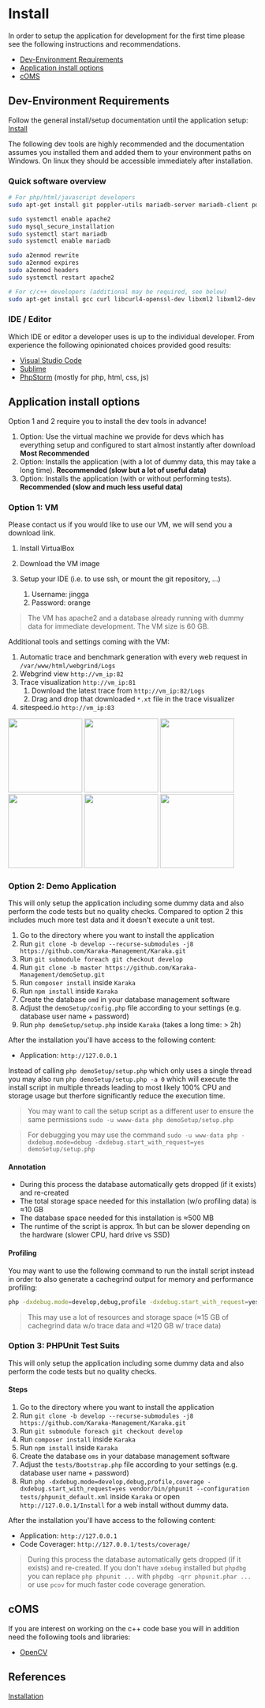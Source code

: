 # Install

In order to setup the application for development for the first time please see the following instructions and recommendations.

* [Dev-Environment Requirements]({%}#dev-environment-requirements)
* [Application install options]({%}#application-install-options)
* [cOMS]({%}#coms)

## Dev-Environment Requirements

Follow the general install/setup documentation until the application setup: [Install](https://github.com/Karaka-Management/User-Guide/blob/develop/setup/install.md)

The following dev tools are highly recommended and the documentation assumes you installed them and added them to your environment paths on Windows. On linux they should be accessible immediately after installation.

### Quick software overview

```sh
# For php/html/javascript developers
sudo apt-get install git poppler-utils mariadb-server mariadb-client postgresql postgresql-contrib vsftpd tesseract-ocr wget curl grep sed composer nodejs npm software-properties-common php8.1 php8.1-dev php8.1-cli php8.1-common php8.1-mysql php8.1-pgsql php8.1-xdebug php8.1-opcache php8.1-pdo php8.1-sqlite php8.1-mbstring php8.1-curl php8.1-imap php8.1-bcmath php8.1-zip php8.1-dom php8.1-xml php8.1-phar php8.1-gd php-pear apache2 redis redis-server memcached sqlite3 wkhtmltopdf

sudo systemctl enable apache2
sudo mysql_secure_installation
sudo systemctl start mariadb
sudo systemctl enable mariadb

sudo a2enmod rewrite
sudo a2enmod expires
sudo a2enmod headers
sudo systemctl restart apache2

# For c/c++ developers (additional may be required, see below)
sudo apt-get install gcc curl libcurl4-openssl-dev libxml2 libxml2-dev cmake
```

### IDE / Editor

Which IDE or editor a developer uses is up to the individual developer. From experience the following opinionated choices provided good results:

* [Visual Studio Code](https://code.visualstudio.com/)
* [Sublime](https://www.sublimetext.com/)
* [PhpStorm](https://www.jetbrains.com/phpstorm/) (mostly for php, html, css, js)

## Application install options

Option 1 and 2 require you to install the dev tools in advance!

1. Option: Use the virtual machine we provide for devs which has everything setup and configured to start almost instantly after download **Most Recommended**
2. Option: Installs the application (with a lot of dummy data, this may take a long time). **Recommended (slow but a lot of useful data)**
3. Option: Installs the application (with or without performing tests). **Recommended (slow and much less useful data)**

### Option 1: VM

Please contact us if you would like to use our VM, we will send you a download link.

1. Install VirtualBox

2. Download the VM image

3. Setup your IDE (i.e. to use ssh, or mount the git repository, ...)
   1. Username: jingga
   2. Password: orange


> The VM has apache2 and a database already running with dummy data for immediate development. The VM size is 60 GB.

Additional tools and settings coming with the VM:

1. Automatic trace and benchmark generation with every web request in `/var/www/html/webgrind/Logs`
2. Webgrind view `http://vm_ip:82`
3. Trace visualization `http://vm_ip:81`
   1. Download the latest trace from `http://vm_ip:82/Logs`
   2. Drag and drop that downloaded `*.xt` file in the trace visualizer
4. sitespeed.io `http://vm_ip:83`

<p class="centerText">
<img width="150px" tabindex="0" src="./Developer-Guide/general/img/webgrind.jpg"> <img width="150px" tabindex="0" src="./Developer-Guide/general/img/trace_visualizer.jpg"> <img width="150px" tabindex="0" src="./Developer-Guide/general/img/sitespeed.jpg"> <img width="150px" tabindex="0" src="./Developer-Guide/general/img/codecoverage.jpg"> <img width="150px" tabindex="0" src="./Developer-Guide/general/img/coverage_analysis.jpg"> <img width="150px" tabindex="0" src="./Developer-Guide/general/img/metrics.jpg">
</p>

### Option 2: Demo Application

This will only setup the application including some dummy data and also perform the code tests but no quality checks. Compared to option 2 this includes much more test data and it doesn't execute a unit test.

1. Go to the directory where you want to install the application
2. Run `git clone -b develop --recurse-submodules -j8 https://github.com/Karaka-Management/Karaka.git`
3. Run `git submodule foreach git checkout develop`
4. Run `git clone -b master https://github.com/Karaka-Management/demoSetup.git`
5. Run `composer install` inside `Karaka`
6. Run `npm install` inside `Karaka`
7. Create the database `omd` in your database management software
8. Adjust the `demoSetup/config.php` file according to your settings (e.g. database user name + password)
9. Run `php demoSetup/setup.php` inside `Karaka` (takes a long time: > 2h)

After the installation you'll have access to the following content:

* Application: `http://127.0.0.1`

Instead of calling `php demoSetup/setup.php` which only uses a single thread you may also run `php demoSetup/setup.php -a 0` which will execute the install script in multiple threads leading to most likely 100% CPU and storage usage but therfore significantly reduce the execution time.

> You may want to call the setup script as a different user to ensure the same permissions `sudo -u wwww-data php demoSetup/setup.php`

> For debugging you may use the command `sudo -u www-data php -dxdebug.mode=debug -dxdebug.start_with_request=yes demoSetup/setup.php`

#### Annotation

* During this process the database automatically gets dropped (if it exists) and re-created
* The total storage space needed for this installation (w/o profiling data) is ≈10 GB
* The database space needed for this installation is ≈500 MB
* The runtime of the script is approx. 1h but can be slower depending on the hardware (slower CPU, hard drive vs SSD)

#### Profiling

You may want to use the following command to run the install script instead in order to also generate a cachegrind output for memory and performance profiling:

```sh
php -dxdebug.mode=develop,debug,profile -dxdebug.start_with_request=yes -dxdebug.output_dir=/your/path demoSetup/setup.php
```

> This may use a lot of resources and storage space (≈15 GB of cachegrind data w/o trace data and ≈120 GB w/ trace data)

### Option 3: PHPUnit Test Suits

This will only setup the application including some dummy data and also perform the code tests but no quality checks.

#### Steps

1. Go to the directory where you want to install the application
2. Run `git clone -b develop --recurse-submodules -j8 https://github.com/Karaka-Management/Karaka.git`
3. Run `git submodule foreach git checkout develop`
4. Run `composer install` inside `Karaka`
5. Run `npm install` inside `Karaka`
6. Create the database `oms` in your database management software
7. Adjust the `tests/Bootstrap.php` file according to your settings (e.g. database user name + password)
8. Run `php -dxdebug.mode=develop,debug,profile,coverage -dxdebug.start_with_request=yes vendor/bin/phpunit --configuration tests/phpunit_default.xml` inside `Karaka` or open `http://127.0.0.1/Install` for a web install without dummy data.

After the installation you'll have access to the following content:

* Application: `http://127.0.0.1`
* Code Coverager: `http://127.0.0.1/tests/coverage/`

> During this process the database automatically gets dropped (if it exists) and re-created. If you don't have `xdebug` installed but `phpdbg` you can replace `php phpunit ...` with `phpdbg -qrr phpunit.phar ...` or use `pcov` for much faster code coverage generation.

## cOMS

If you are interest on working on the c++ code base you will in addition need the following tools and libraries:

* [OpenCV](https://docs.opencv.org/3.4/d7/d9f/tutorial_linux_install.html)

## References

[Installation](https://github.com/Karaka-Management/User-Guide/blob/develop/setup/install.md)
